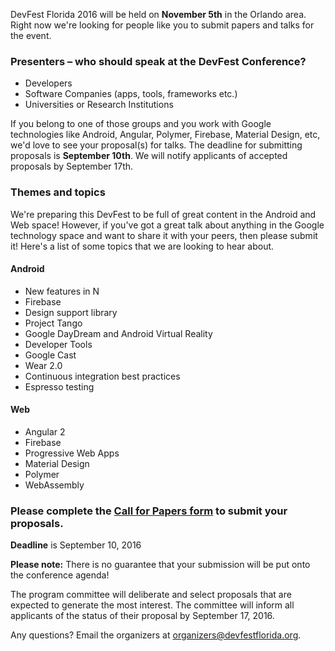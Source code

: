 DevFest Florida 2016 will be held on **November 5th** in the Orlando area.
Right now we're looking for people like you to submit papers and talks for the event.


### Presenters – who should speak at the DevFest Conference?

* Developers
* Software Companies (apps, tools, frameworks etc.)
* Universities or Research Institutions

If you belong to one of those groups and you work with Google technologies like Android, Angular, Polymer, Firebase, Material Design, etc,
we'd love to see your proposal(s) for talks. The deadline for submitting proposals is **September 10th**.
We will notify applicants of accepted proposals by September 17th.
<br/>

### Themes and topics

We're preparing this DevFest to be full of great content in the Android and Web space!
However, if you've got a great talk about anything in the Google technology space and want to share it with your peers, then please submit it!
Here's a list of some topics that we are looking to hear about.

#### Android

* New features in N
* Firebase
* Design support library
* Project Tango
* Google DayDream and Android Virtual Reality
* Developer Tools
* Google Cast
* Wear 2.0
* Continuous integration best practices
* Espresso testing

#### Web

* Angular 2
* Firebase
* Progressive Web Apps
* Material Design
* Polymer
* WebAssembly


### Please complete the [Call for Papers form](https://docs.google.com/forms/d/e/1FAIpQLScazTHAxh4Fe0aOHDYqQmTzVGngDLxNE0AXgLvpRoC3R1Tb5g/viewform) to submit your proposals.

**Deadline** is September 10, 2016

**Please note:** There is no guarantee that your submission will be put onto the conference agenda!<br/>

The program committee will deliberate and select proposals that are expected to generate the most interest.
The committee will inform all applicants of the status of their proposal by September 17, 2016.<br/>

Any questions? Email the organizers at [organizers@devfestflorida.org](mailto:organizers@devfestflorida.org).

